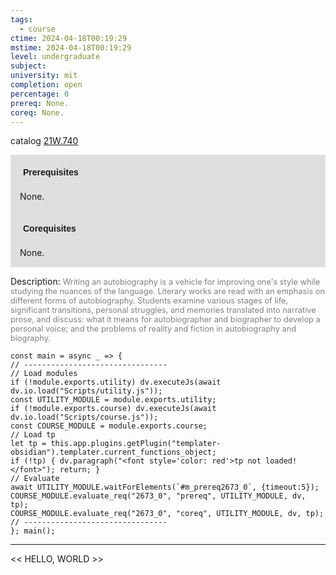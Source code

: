 ```yaml
---
tags:
  - course
ctime: 2024-04-18T00:19:29
mstime: 2024-04-18T00:19:29
level: undergraduate
subject: 
university: mit
completion: open
percentage: 0
prereq: None.
coreq: None.
---
```


catalog [21W.740](http://student.mit.edu/catalog/m21Wa.html#21W.740)

<span style="display: block; padding: 15px; background-color: rgb(100, 100, 100, 0.2);"><font id="m_prereq2673_0" style="display: block; font-family: Arial, sans-serif; font-weight: bold; padding: 5px">Prerequisites</font><br><span id="prereq2673_0">None.</span></span>
<span style="display: block; padding: 15px; background-color: rgb(100, 100, 100, 0.2);"><font id="m_coreq2673_0" style="display: block; font-family: Arial, sans-serif; font-weight: bold; padding: 5px">Corequisites</font><br><span id="coreq2673_0">None.</span></span>

<font style="">Description:</font>
<font style="color: grey; font-size: 0.8rem;">Writing an autobiography is a vehicle for improving one's style while studying the nuances of the language. Literary works are read with an emphasis on different forms of autobiography. Students examine various stages of life, significant transitions, personal struggles, and memories translated into narrative prose, and discuss: what it means for autobiographer and biographer to develop a personal voice; and the problems of reality and fiction in autobiography and biography.</font>

```dataviewjs
const main = async _ => {
// --------------------------------
// Load modules
if (!module.exports.utility) dv.executeJs(await dv.io.load("Scripts/utility.js"));
const UTILITY_MODULE = module.exports.utility;
if (!module.exports.course) dv.executeJs(await dv.io.load("Scripts/course.js"));
const COURSE_MODULE = module.exports.course;
// Load tp
let tp = this.app.plugins.getPlugin("templater-obsidian").templater.current_functions_object;
if (!tp) { dv.paragraph("<font style='color: red'>tp not loaded!</font>"); return; }
// Evaluate
await UTILITY_MODULE.waitForElements(`#m_prereq2673_0`, {timeout:5});
COURSE_MODULE.evaluate_req("2673_0", "prereq", UTILITY_MODULE, dv, tp);
COURSE_MODULE.evaluate_req("2673_0", "coreq", UTILITY_MODULE, dv, tp);
// --------------------------------
}; main();
```

---

<< HELLO, WORLD >>
